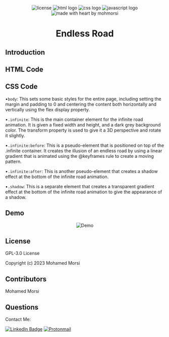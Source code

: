 <div align="center">

![license](https://img.shields.io/github/license/mohmorsi/Space-Byte?style=flat-square)
![html logo](https://img.shields.io/badge/HTML-C75333?style=flat-square&logo=html5&logoColor=white)
![css logo](https://img.shields.io/badge/CSS-3079E9?style=flat-square&logo=css3&logoColor=white)
![javascript logo](https://img.shields.io/badge/JS-ECD74E?style=flat-square&logo=javascript&logoColor=white)
![made with heart by mohmorsi](https://img.shields.io/badge/made%20with%20%E2%9D%A4%EF%B8%8F%20by-mohmorsi-red?style=flat-square)
</div>

<div align="center">

# Endless Road

</div>

## Introduction


## HTML Code


## CSS Code

•`body`: This sets some basic styles for the entire page, including setting the margin and padding to 0 and centering the content both horizontally and vertically using the flex display property.

•`.infinite`: This is the main container element for the infinite road animation. It is given a fixed width and height, and a dark grey background color. The transform property is used to give it a 3D perspective and rotate it slightly.

•`.infinite:before`: This is a pseudo-element that is positioned on top of the .infinite container. It creates the illusion of an endless road by using a linear gradient that is animated using the @keyframes rule to create a moving pattern.

•`.infinite:after`: This is another pseudo-element that creates a shadow effect at the bottom of the infinite road animation.

•`.shadow`: This is a separate element that creates a transparent gradient effect at the bottom of the infinite road animation to give the appearance of a shadow.











## Demo
<div align="center">
  
![Demo](https://media.giphy.com/media/v1.Y2lkPTc5MGI3NjExM2Q3ZmM0NmFmNTViNzJmODJlNjg2MTQ1M2M3ZWRiNmZhOGY3M2RlZSZjdD1n/PCcz9qT3jc3T6qTiIO/giphy.gif)
</div>


## License
GPL-3.0 License

Copyright (c) 2023 Mohamed Morsi

## Contributors
Mohamed Morsi


## Questions
Contact Me:

[![LinkedIn Badge](https://img.shields.io/badge/LinkedIn-0077B5?style=for-the-badge&logo=linkedin&logoColor=white)](https://www.linkedin.com/in/mohamedammorsi)
[![Protonmail](https://img.shields.io/badge/ProtonMail-8B89CC?style=for-the-badge&logo=protonmail&logoColor=white)](mailto:adudefromearth@protonmail.com)
